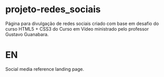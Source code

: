 # projeto-redes_sociais
Página para divulgação de redes sociais criado com base em desafio do curso HTML5 + CSS3 do Curso em Vídeo ministrado pelo professor Gustavo Guanabara.

# EN
Social media reference landing page.
